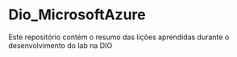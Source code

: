 # Dio_MicrosoftAzure
Este repositório contém o resumo das lições aprendidas durante o desenvolvimento do lab na DIO
